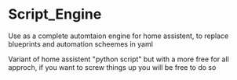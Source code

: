 # Script_Engine

Use as a complete automtaion engine for home assistent, to replace blueprints and automation scheemes in yaml

Variant of home assistent "python script" but with a more free for all approch, if you want to screw things up you will be free to do so


